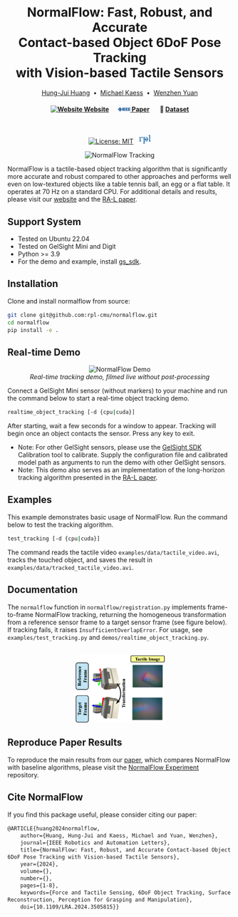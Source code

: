 <h1 align="center">
    NormalFlow: Fast, Robust, and Accurate <br/> Contact-based Object 6DoF Pose Tracking <br/> with Vision-based Tactile Sensors
</h1>

<div align="center">
  <a href="https://joehjhuang.github.io/" target="_blank">Hung-Jui Huang</a> &nbsp;•&nbsp;
  <a href="https://www.cs.cmu.edu/~kaess/" target="_blank">Michael Kaess</a> &nbsp;•&nbsp;
  <a href="https://siebelschool.illinois.edu/about/people/all-faculty/yuanwz" target="_blank">Wenzhen Yuan</a>
</div>

<h4 align="center">
  <a href="https://joehjhuang.github.io/normalflow"><img src="https://upload.wikimedia.org/wikipedia/commons/c/c0/Web.svg" alt="Website" width="10px"/> <b>Website</b></a> &nbsp;&nbsp;&nbsp;&nbsp;
  <a href="https://ieeexplore.ieee.org/document/10766628"><img src="assets/ieee.jpg" alt="RA-L" width="28px"/> <b>Paper</b></a> &nbsp;&nbsp;&nbsp; &nbsp;
  🤗 <a href="https://huggingface.co/datasets/joehjhuang/TactileTracking"> <b>Dataset</b></a>
</h4>


<div align="center">
<br>

[![License: MIT](https://img.shields.io/badge/License-MIT-yellow.svg)](https://opensource.org/licenses/MIT) &nbsp; 
<a href="https://rpl.ri.cmu.edu/" target="_blank">
  <img height="20" src="assets/rpl.png" alt="RPL">
</a>
</div>

<p align="center">
  <img src="assets/tracking.gif" alt="NormalFlow Tracking">
</p>

NormalFlow is a tactile-based object tracking algorithm that is significantly more accurate and robust compared to other approaches and performs well even on low-textured objects like a table tennis ball, an egg or a flat table. It operates at 70 Hz on a standard CPU. For additional details and results, please visit our [website](https://joehjhuang.github.io/normalflow) and the [RA-L paper](https://ieeexplore.ieee.org/document/10766628). 



## Support System
* Tested on Ubuntu 22.04
* Tested on GelSight Mini and Digit
* Python >= 3.9
* For the demo and example, install [gs_sdk](https://github.com/joehjhuang/gs_sdk).

## Installation
Clone and install normalflow from source:
```bash
git clone git@github.com:rpl-cmu/normalflow.git
cd normalflow
pip install -e .
```

## Real-time Demo

<p align="center">
  <img src="assets/demo.gif" alt="NormalFlow Demo">
  <br>
  <em>Real-time tracking demo, filmed live without post-processing </em>
</p>

Connect a GelSight Mini sensor (without markers) to your machine and run the command below to start a real-time object tracking demo.
```bash
realtime_object_tracking [-d {cpu|cuda}]
```

After starting, wait a few seconds for a window to appear. Tracking will begin once an object contacts the sensor. Press any key to exit.

* Note: For other GelSight sensors, please use the [GelSight SDK](https://github.com/joehjhuang/gs_sdk) Calibration tool to calibrate. Supply the configuration file and calibrated model path as arguments to run the demo with other GelSight sensors.
* Note: This demo also serves as an implementation of the long-horizon tracking algorithm presented in the [RA-L paper](https://ieeexplore.ieee.org/document/10766628).

## Examples
This example demonstrates basic usage of NormalFlow. Run the command below to test the tracking algorithm.
```bash
test_tracking [-d {cpu|cuda}]
```
The command reads the tactile video `examples/data/tactile_video.avi`, tracks the touched object, and saves the result in `examples/data/tracked_tactile_video.avi`.

## Documentation
The `normalflow` function in `normalflow/registration.py` implements frame-to-frame NormalFlow tracking, returning the homogeneous transformation from a reference sensor frame to a target sensor frame (see figure below). If tracking fails, it raises `InsufficientOverlapError`. For usage, see `examples/test_tracking.py` and `demos/realtime_object_tracking.py`.

<p align="center">
  <br>
  <img src="assets/coordinate_conventions.png" alt="Coordinate Conventions" style="width:40%; height:auto;">
  <br>
</p>

## Reproduce Paper Results
To reproduce the main results from our [paper](https://ieeexplore.ieee.org/document/10766628), which compares NormalFlow with baseline algorithms, please visit the [NormalFlow Experiment](https://github.com/rpl-cmu/normalflow_experiment) repository.

## Cite NormalFlow
If you find this package useful, please consider citing our paper:
```
@ARTICLE{huang2024normalflow,
    author={Huang, Hung-Jui and Kaess, Michael and Yuan, Wenzhen},
    journal={IEEE Robotics and Automation Letters}, 
    title={NormalFlow: Fast, Robust, and Accurate Contact-based Object 6DoF Pose Tracking with Vision-based Tactile Sensors}, 
    year={2024},
    volume={},
    number={},
    pages={1-8},
    keywords={Force and Tactile Sensing, 6DoF Object Tracking, Surface Reconstruction, Perception for Grasping and Manipulation},
    doi={10.1109/LRA.2024.3505815}}
```
